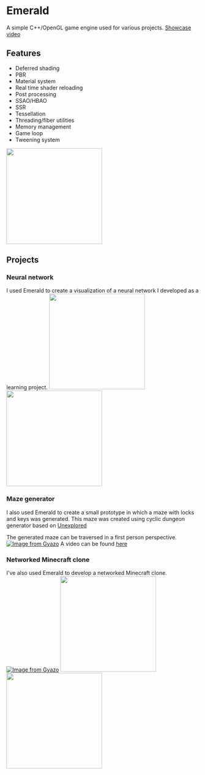 # Emerald
A simple C++/OpenGL game engine used for various projects.
[Showcase video](https://www.youtube.com/watch?v=Qxd_SE8Ga7M)

## Features
- Deferred shading
- PBR
- Material system
- Real time shader reloading
- Post processing
- SSAO/HBAO
- SSR
- Tessellation
- Threading/fiber utilities
- Memory management
- Game loop
- Tweening system

<img src="https://i.gyazo.com/79f641e801c7665cce0326cad126ba6d.gif" height="250">

## Projects
### Neural network
I used Emerald to create a visualization of a neural network I developed as a learning project.
<img src="https://i.gyazo.com/91b6b06b87289e4bbd501b42b2bbb1ef.gif" height="250">
<img src="https://i.gyazo.com/f70febd74cc3cd54eaf7207668f5b578.gif" height="250">
### Maze generator
I also used Emerald to create a small prototype in which a maze with locks and keys was generated. This maze was created using cyclic dungeon generator based on [Unexplored](https://www.aiandgames.com/2021/01/28/unexploreds-secret-cyclic-dungeon-generation)

The generated maze can be traversed in a first person perspective.
[![Image from Gyazo](https://i.gyazo.com/1d2dac535f4ae1d6e432f09b13aadb9a.jpg)](https://gyazo.com/1d2dac535f4ae1d6e432f09b13aadb9a)
A video can be found [here](https://www.youtube.com/watch?v=WqYyuGh5fV0)

### Networked Minecraft clone
I've also used Emerald to develop a networked Minecraft clone. 
[![Image from Gyazo](https://i.gyazo.com/16f0079e21d3fb4f72d56bdc8784c490.jpg)](https://gyazo.com/16f0079e21d3fb4f72d56bdc8784c490)
<img src="https://i.gyazo.com/3549c2777668ac9c6df43ac779447f27.gif" height="250">
<img src="https://i.gyazo.com/a609873d4563b8b1a87d87709ee0a5bf.gif" height="250">
